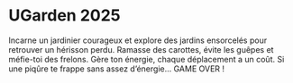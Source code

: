 # UGarden 2025

Incarne un jardinier courageux et explore des jardins ensorcelés pour retrouver un hérisson perdu. Ramasse des carottes, évite les guêpes et méfie-toi des frelons. Gère ton énergie, chaque déplacement a un coût. Si une piqûre te frappe sans assez d’énergie… GAME OVER !

